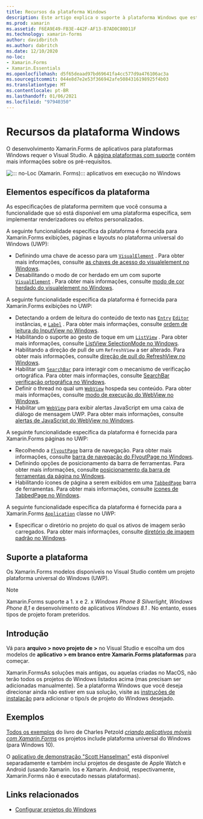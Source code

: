 ```yaml
---
title: Recursos da plataforma Windows
description: Este artigo explica o suporte à plataforma Windows que está disponível no Xamarin.Forms .
ms.prod: xamarin
ms.assetid: F6EA9E49-FB3E-442F-AF13-B7AD0C80D11F
ms.technology: xamarin-forms
author: davidbritch
ms.author: dabritch
ms.date: 12/10/2020
no-loc:
- Xamarin.Forms
- Xamarin.Essentials
ms.openlocfilehash: d5f65deaad97bd69641fa4cc577d9a476106ac3a
ms.sourcegitcommit: 044e8d7e2e53f366942afe5084316198925f4b03
ms.translationtype: MT
ms.contentlocale: pt-BR
ms.lasthandoff: 01/06/2021
ms.locfileid: "97940350"
---
```

# <a name="windows-platform-features"></a>Recursos da plataforma Windows

O desenvolvimento Xamarin.Forms de aplicativos para plataformas Windows requer o Visual Studio. A [página plataformas com suporte](~/get-started/supported-platforms.md) contém mais informações sobre os pré-requisitos.

![::: no-Loc (Xamarin. Forms)::: aplicativos em execução no Windows](images/allhanselman.png)

## <a name="platform-specifics"></a>Elementos específicos da plataforma

As especificações de plataforma permitem que você consuma a funcionalidade que só está disponível em uma plataforma específica, sem implementar renderizadores ou efeitos personalizados.

A seguinte funcionalidade específica da plataforma é fornecida para Xamarin.Forms exibições, páginas e layouts no plataforma universal do Windows (UWP):

- Definindo uma chave de acesso para um [`VisualElement`](xref:Xamarin.Forms.VisualElement) . Para obter mais informações, consulte [as chaves de acesso do visualelement no Windows](visualelement-access-keys.md).
- Desabilitando o modo de cor herdado em um com suporte [`VisualElement`](xref:Xamarin.Forms.VisualElement) . Para obter mais informações, consulte [modo de cor herdado do visualelement no Windows](legacy-color-mode.md).

A seguinte funcionalidade específica da plataforma é fornecida para Xamarin.Forms exibições no UWP:

- Detectando a ordem de leitura do conteúdo de texto nas [`Entry`](xref:Xamarin.Forms.Entry) [`Editor`](xref:Xamarin.Forms.Editor) instâncias, e [`Label`](xref:Xamarin.Forms.Label) . Para obter mais informações, consulte [ordem de leitura do InputView no Windows](inputview-reading-order.md).
- Habilitando o suporte ao gesto de toque em um [`ListView`](xref:Xamarin.Forms.ListView) . Para obter mais informações, consulte [ListView SelectionMode no Windows](listview-selectionmode.md).
- Habilitando a direção de pull de um `RefreshView` a ser alterado. Para obter mais informações, consulte [direção de pull do RefreshView no Windows](refreshview-pulldirection.md).
- Habilitar um [`SearchBar`](xref:Xamarin.Forms.SearchBar) para interagir com o mecanismo de verificação ortográfica. Para obter mais informações, consulte [SearchBar verificação ortográfica no Windows](searchbar-spell-check.md).
- Definir o thread no qual um [`WebView`](xref:Xamarin.Forms.WebView) hospeda seu conteúdo. Para obter mais informações, consulte [modo de execução do WebView no Windows](webview-executionmode.md).
- Habilitar um [`WebView`](xref:Xamarin.Forms.WebView) para exibir alertas JavaScript em uma caixa de diálogo de mensagem UWP. Para obter mais informações, consulte [alertas de JavaScript do WebView no Windows](webview-javascript-alert.md).

A seguinte funcionalidade específica da plataforma é fornecida para Xamarin.Forms páginas no UWP:

- Recolhendo a [`FlyoutPage`](xref:Xamarin.Forms.FlyoutPage) barra de navegação. Para obter mais informações, consulte [barra de navegação do FlyoutPage no Windows](flyoutpage-navigation-bar.md).
- Definindo opções de posicionamento da barra de ferramentas. Para obter mais informações, consulte [posicionamento da barra de ferramentas da página no Windows](page-toolbar-placement.md).
- Habilitando ícones de página a serem exibidos em uma [`TabbedPage`](xref:Xamarin.Forms.TabbedPage) barra de ferramentas. Para obter mais informações, consulte [ícones de TabbedPage no Windows](tabbedpage-icons.md).

A seguinte funcionalidade específica da plataforma é fornecida para a Xamarin.Forms [`Application`](xref:Xamarin.Forms.Application) classe no UWP:

- Especificar o diretório no projeto do qual os ativos de imagem serão carregados. Para obter mais informações, consulte [diretório de imagem padrão no Windows](default-image-directory.md).

## <a name="platform-support"></a>Suporte a plataforma

Os Xamarin.Forms modelos disponíveis no Visual Studio contêm um projeto plataforma universal do Windows (UWP).

> [!NOTE]
> Xamarin.Forms suporte a 1. x e 2. x _Windows Phone 8 Silverlight_, _Windows Phone 8,1_ e desenvolvimento de aplicativos _Windows 8.1_ . No entanto, esses tipos de projeto foram preteridos.

## <a name="getting-started"></a>Introdução

Vá para **arquivo > novo projeto de >** no Visual Studio e escolha um dos modelos de **aplicativo > em branco entre Xamarin.Forms plataformas** para começar.

Xamarin.FormsAs soluções mais antigas, ou aquelas criadas no MacOS, não terão todos os projetos do Windows listados acima (mas precisam ser adicionadas manualmente). Se a plataforma Windows que você deseja direcionar ainda não estiver em sua solução, visite as [instruções de instalação](installation/index.md) para adicionar o tipo/s de projeto do Windows desejado.

## <a name="samples"></a>Exemplos

[Todos os exemplos](https://github.com/xamarin/xamarin-forms-book-preview-2) do livro de Charles Petzold [*criando aplicativos móveis com Xamarin.Forms*](~/xamarin-forms/creating-mobile-apps-xamarin-forms/index.md) os projetos include plataforma universal do Windows (para Windows 10).

O [aplicativo de demonstração "Scott Hanselman"](https://github.com/jamesmontemagno/Hanselman.Forms) está disponível separadamente e também inclui projetos de desgaste de Apple Watch e Android (usando Xamarin. Ios e Xamarin. Android, respectivamente, Xamarin.Forms não é executado nessas plataformas).

## <a name="related-links"></a>Links relacionados

- [Configurar projetos do Windows](~/xamarin-forms/platform/windows/installation/index.md)
